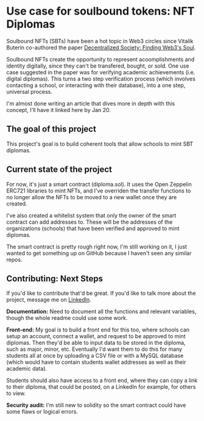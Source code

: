 # Use case for soulbound tokens: NFT Diplomas

Soulbound NFTs (SBTs) have been a hot topic in Web3 circles since Vitalik Buterin co-authored the paper [Decentralized Society: Finding Web3's Soul](https://papers.ssrn.com/sol3/papers.cfm?abstract_id=4105763).

Soulbound NFTs create the opportunity to represent acoomplishments and identity digitally, since they can't be transfered, bought, or sold. One use case suggested in the paper was for verifying academic achievements (i.e. digital diplomas). This turns a two step verification process (which involves contacting a school, or interacting with their database), into a one step, universal process. 

I'm almost done writing an article that dives more in depth with this concept, I'll have it linked here by Jan 20.

## The goal of this project

This project's goal is to build coherent tools that allow schools to mint SBT diplomas. 

## Current state of the project

For now, it's just a smart contract (diploma.sol). It uses the Open Zeppelin ERC721 libraries to mint NFTs, and I've overriden the transfer functions to no longer allow the NFTs to be moved to a new wallet once they are created. 

I've also created a whitelist system that only the owner of the smart contract can add addresses to. These will be the addresses of the organizations (schools) that have been verified and approved to mint diplomas. 

The smart contract is pretty rough right now, I'm still working on it, I just wanted to get something up on GitHub because I haven't seen any similar repos.

## Contributing: Next Steps
If you'd like to contribute that'd be great. If you'd like to talk more about the project, message me on [LinkedIn](https://www.linkedin.com/in/maximuspowers/).

**Documentation:** Need to document all the functions and relevant variables, though the whole readme could use some work. 

**Front-end:** My goal is to build a front end for this too, where schools can setup an account, connect a wallet, and request to be approved to mint diplomas. Then they'd be able to input data to be stored in the diploma, such as major, minor, etc. Eventually I'd want them to do this for many students all at once by uploading a CSV file or with a MySQL database (which would have to contain students wallet addresses as well as their academic data).

Students should also have access to a front end, where they can copy a link to their diploma, that could be posted, on a LinkedIn for example, for others to view. 

**Security audit:** I'm still new to solidity so the smart contract could have some flaws or logical errors. 
